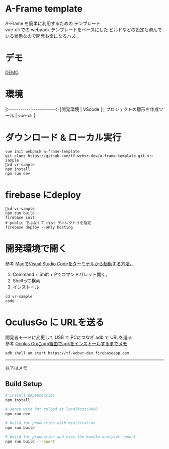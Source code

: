 # A-Frame template
A-Frame を簡単に利用するための テンプレート  
vue-cli での webpack テンプレートをベースにした ビルドなどの設定も済んでいる状態なので開発も楽になるハズ。

# デモ
[DEMO](https://tf-webvr-dev.firebaseapp.com)

# 環境
|:-----------|------------:|
|開発環境 | VScode |
| プロジェクトの雛形を作成ツール | vue-cli |

# ダウンロード & ローカル実行

```
vue init webpack a-frame-template
git clone https://github.com/tf-webvr-dev/a-frame-template.git vr-sample
cd vr-sample
npm install
npm run dev
```

# firebase にdeploy
```
cd vr-sample
npm run build
firebase init 
# public ではなくて dist ディレクトリを指定
firebase deploy --only hosting
```

# 開発環境で開く
参考 [MacでVisual Studio Codeをターミナルから起動する方法。](https://qiita.com/naru0504/items/c2ed8869ffbf7682cf5c#mac%E3%81%A7visual-studio-code%E3%82%92%E3%82%BF%E3%83%BC%E3%83%9F%E3%83%8A%E3%83%AB%E3%81%8B%E3%82%89%E8%B5%B7%E5%8B%95%E3%81%99%E3%82%8B%E6%96%B9%E6%B3%95)

1. Command + Shift + Pでコマンドパレット開く。
2. Shellって検索
3. インストール

```
cd vr-sample
code .
```

# OculusGo に URLを送る 
開発者モードに変更して USB で PCにつなぎ adb で URLを送る  
参考 [Oculus Goにadb経由でapkをインストールするまでメモ](http://htkb.hateblo.jp/entry/2018/05/10/212623)

```
adb shell am start https://tf-webvr-dev.firebaseapp.com
```

-----
以下はメモ
## Build Setup

``` bash
# install dependencies
npm install

# serve with hot reload at localhost:8080
npm run dev

# build for production with minification
npm run build

# build for production and view the bundle analyzer report
npm run build --report
```
